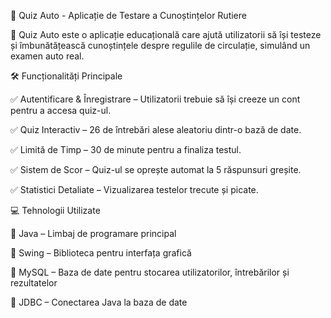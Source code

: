 📌 Quiz Auto - Aplicație de Testare a Cunoștințelor Rutiere

🚗 Quiz Auto este o aplicație educațională care ajută utilizatorii să își testeze și îmbunătățească cunoștințele despre regulile de circulație, simulând un examen auto real.


🛠 Funcționalități Principale

✅ Autentificare & Înregistrare – Utilizatorii trebuie să își creeze un cont pentru a accesa quiz-ul.

✅ Quiz Interactiv – 26 de întrebări alese aleatoriu dintr-o bază de date.

✅ Limită de Timp – 30 de minute pentru a finaliza testul.

✅ Sistem de Scor – Quiz-ul se oprește automat la 5 răspunsuri greșite.

✅ Statistici Detaliate – Vizualizarea testelor trecute și picate.


💻 Tehnologii Utilizate

🔹 Java – Limbaj de programare principal

🔹 Swing – Biblioteca pentru interfața grafică

🔹 MySQL – Baza de date pentru stocarea utilizatorilor, întrebărilor și rezultatelor

🔹 JDBC – Conectarea Java la baza de date

